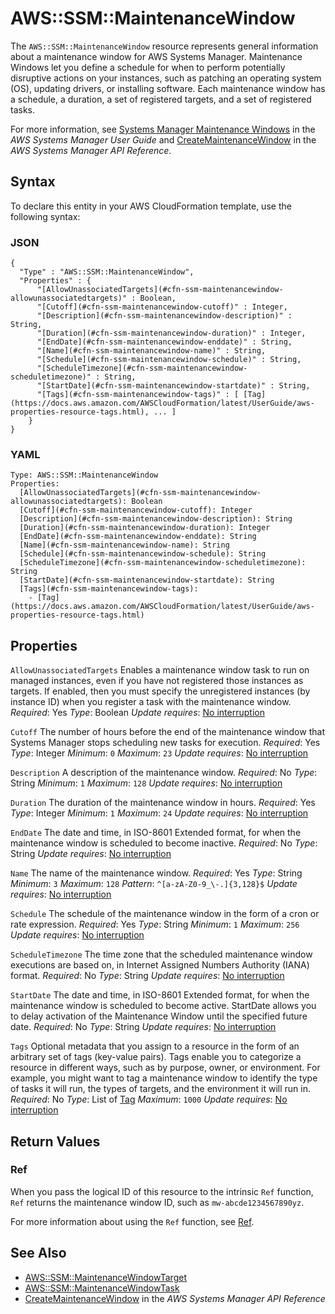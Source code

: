 # AWS::SSM::MaintenanceWindow<a name="aws-resource-ssm-maintenancewindow"></a>

The `AWS::SSM::MaintenanceWindow` resource represents general information about a maintenance window for AWS Systems Manager\. Maintenance Windows let you define a schedule for when to perform potentially disruptive actions on your instances, such as patching an operating system \(OS\), updating drivers, or installing software\. Each maintenance window has a schedule, a duration, a set of registered targets, and a set of registered tasks\.

For more information, see [Systems Manager Maintenance Windows](https://docs.aws.amazon.com/systems-manager/latest/userguide/systems-manager-maintenance.html) in the *AWS Systems Manager User Guide* and [ CreateMaintenanceWindow](https://docs.aws.amazon.com/systems-manager/latest/APIReference/API_CreateMaintenanceWindow.html) in the *AWS Systems Manager API Reference*\.

## Syntax<a name="aws-resource-ssm-maintenancewindow-syntax"></a>

To declare this entity in your AWS CloudFormation template, use the following syntax:

### JSON<a name="aws-resource-ssm-maintenancewindow-syntax.json"></a>

```
{
  "Type" : "AWS::SSM::MaintenanceWindow",
  "Properties" : {
      "[AllowUnassociatedTargets](#cfn-ssm-maintenancewindow-allowunassociatedtargets)" : Boolean,
      "[Cutoff](#cfn-ssm-maintenancewindow-cutoff)" : Integer,
      "[Description](#cfn-ssm-maintenancewindow-description)" : String,
      "[Duration](#cfn-ssm-maintenancewindow-duration)" : Integer,
      "[EndDate](#cfn-ssm-maintenancewindow-enddate)" : String,
      "[Name](#cfn-ssm-maintenancewindow-name)" : String,
      "[Schedule](#cfn-ssm-maintenancewindow-schedule)" : String,
      "[ScheduleTimezone](#cfn-ssm-maintenancewindow-scheduletimezone)" : String,
      "[StartDate](#cfn-ssm-maintenancewindow-startdate)" : String,
      "[Tags](#cfn-ssm-maintenancewindow-tags)" : [ [Tag](https://docs.aws.amazon.com/AWSCloudFormation/latest/UserGuide/aws-properties-resource-tags.html), ... ]
    }
}
```

### YAML<a name="aws-resource-ssm-maintenancewindow-syntax.yaml"></a>

```
Type: AWS::SSM::MaintenanceWindow
Properties:
  [AllowUnassociatedTargets](#cfn-ssm-maintenancewindow-allowunassociatedtargets): Boolean
  [Cutoff](#cfn-ssm-maintenancewindow-cutoff): Integer
  [Description](#cfn-ssm-maintenancewindow-description): String
  [Duration](#cfn-ssm-maintenancewindow-duration): Integer
  [EndDate](#cfn-ssm-maintenancewindow-enddate): String
  [Name](#cfn-ssm-maintenancewindow-name): String
  [Schedule](#cfn-ssm-maintenancewindow-schedule): String
  [ScheduleTimezone](#cfn-ssm-maintenancewindow-scheduletimezone): String
  [StartDate](#cfn-ssm-maintenancewindow-startdate): String
  [Tags](#cfn-ssm-maintenancewindow-tags):
    - [Tag](https://docs.aws.amazon.com/AWSCloudFormation/latest/UserGuide/aws-properties-resource-tags.html)
```

## Properties<a name="aws-resource-ssm-maintenancewindow-properties"></a>

`AllowUnassociatedTargets`  <a name="cfn-ssm-maintenancewindow-allowunassociatedtargets"></a>
Enables a maintenance window task to run on managed instances, even if you have not registered those instances as targets\. If enabled, then you must specify the unregistered instances \(by instance ID\) when you register a task with the maintenance window\.
*Required*: Yes
*Type*: Boolean
*Update requires*: [No interruption](https://docs.aws.amazon.com/AWSCloudFormation/latest/UserGuide/using-cfn-updating-stacks-update-behaviors.html#update-no-interrupt)

`Cutoff`  <a name="cfn-ssm-maintenancewindow-cutoff"></a>
The number of hours before the end of the maintenance window that Systems Manager stops scheduling new tasks for execution\.
*Required*: Yes
*Type*: Integer
*Minimum*: `0`
*Maximum*: `23`
*Update requires*: [No interruption](https://docs.aws.amazon.com/AWSCloudFormation/latest/UserGuide/using-cfn-updating-stacks-update-behaviors.html#update-no-interrupt)

`Description`  <a name="cfn-ssm-maintenancewindow-description"></a>
A description of the maintenance window\.
*Required*: No
*Type*: String
*Minimum*: `1`
*Maximum*: `128`
*Update requires*: [No interruption](https://docs.aws.amazon.com/AWSCloudFormation/latest/UserGuide/using-cfn-updating-stacks-update-behaviors.html#update-no-interrupt)

`Duration`  <a name="cfn-ssm-maintenancewindow-duration"></a>
The duration of the maintenance window in hours\.
*Required*: Yes
*Type*: Integer
*Minimum*: `1`
*Maximum*: `24`
*Update requires*: [No interruption](https://docs.aws.amazon.com/AWSCloudFormation/latest/UserGuide/using-cfn-updating-stacks-update-behaviors.html#update-no-interrupt)

`EndDate`  <a name="cfn-ssm-maintenancewindow-enddate"></a>
The date and time, in ISO\-8601 Extended format, for when the maintenance window is scheduled to become inactive\.
*Required*: No
*Type*: String
*Update requires*: [No interruption](https://docs.aws.amazon.com/AWSCloudFormation/latest/UserGuide/using-cfn-updating-stacks-update-behaviors.html#update-no-interrupt)

`Name`  <a name="cfn-ssm-maintenancewindow-name"></a>
The name of the maintenance window\.
*Required*: Yes
*Type*: String
*Minimum*: `3`
*Maximum*: `128`
*Pattern*: `^[a-zA-Z0-9_\-.]{3,128}$`
*Update requires*: [No interruption](https://docs.aws.amazon.com/AWSCloudFormation/latest/UserGuide/using-cfn-updating-stacks-update-behaviors.html#update-no-interrupt)

`Schedule`  <a name="cfn-ssm-maintenancewindow-schedule"></a>
The schedule of the maintenance window in the form of a cron or rate expression\.
*Required*: Yes
*Type*: String
*Minimum*: `1`
*Maximum*: `256`
*Update requires*: [No interruption](https://docs.aws.amazon.com/AWSCloudFormation/latest/UserGuide/using-cfn-updating-stacks-update-behaviors.html#update-no-interrupt)

`ScheduleTimezone`  <a name="cfn-ssm-maintenancewindow-scheduletimezone"></a>
The time zone that the scheduled maintenance window executions are based on, in Internet Assigned Numbers Authority \(IANA\) format\.
*Required*: No
*Type*: String
*Update requires*: [No interruption](https://docs.aws.amazon.com/AWSCloudFormation/latest/UserGuide/using-cfn-updating-stacks-update-behaviors.html#update-no-interrupt)

`StartDate`  <a name="cfn-ssm-maintenancewindow-startdate"></a>
The date and time, in ISO\-8601 Extended format, for when the maintenance window is scheduled to become active\. StartDate allows you to delay activation of the Maintenance Window until the specified future date\.
*Required*: No
*Type*: String
*Update requires*: [No interruption](https://docs.aws.amazon.com/AWSCloudFormation/latest/UserGuide/using-cfn-updating-stacks-update-behaviors.html#update-no-interrupt)

`Tags`  <a name="cfn-ssm-maintenancewindow-tags"></a>
Optional metadata that you assign to a resource in the form of an arbitrary set of tags \(key\-value pairs\)\. Tags enable you to categorize a resource in different ways, such as by purpose, owner, or environment\. For example, you might want to tag a maintenance window to identify the type of tasks it will run, the types of targets, and the environment it will run in\.
*Required*: No
*Type*: List of [Tag](https://docs.aws.amazon.com/AWSCloudFormation/latest/UserGuide/aws-properties-resource-tags.html)
*Maximum*: `1000`
*Update requires*: [No interruption](https://docs.aws.amazon.com/AWSCloudFormation/latest/UserGuide/using-cfn-updating-stacks-update-behaviors.html#update-no-interrupt)

## Return Values<a name="aws-resource-ssm-maintenancewindow-return-values"></a>

### Ref<a name="aws-resource-ssm-maintenancewindow-return-values-ref"></a>

 When you pass the logical ID of this resource to the intrinsic `Ref` function, `Ref` returns the maintenance window ID, such as `mw-abcde1234567890yz`\.

For more information about using the `Ref` function, see [Ref](https://docs.aws.amazon.com/AWSCloudFormation/latest/UserGuide/intrinsic-function-reference-ref.html)\.

## See Also<a name="aws-resource-ssm-maintenancewindow--seealso"></a>
+  [AWS::SSM::MaintenanceWindowTarget](https://docs.aws.amazon.com/AWSCloudFormation/latest/UserGuide/aws-resource-ssm-maintenancewindowtarget.html)
+  [AWS::SSM::MaintenanceWindowTask](https://docs.aws.amazon.com/AWSCloudFormation/latest/UserGuide/aws-resource-ssm-maintenancewindowtask.html)
+  [CreateMaintenanceWindow](https://docs.aws.amazon.com/systems-manager/latest/APIReference/API_CreateMaintenanceWindow.html) in the *AWS Systems Manager API Reference*
